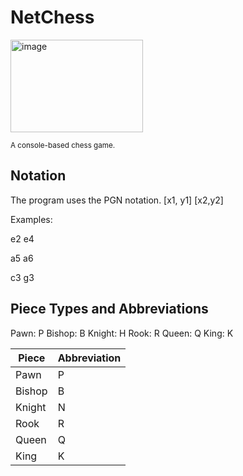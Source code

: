 # NetChess 

<img width="212" height="148" alt="image" src="https://github.com/user-attachments/assets/7292d05b-0ba8-4ad2-8204-70bf13830e7f" />

<sub> A console-based chess game. </sub>

## Notation

The program uses the PGN notation.
[x1, y1] [x2,y2]

Examples:

e2 e4

a5 a6

c3 g3

## Piece Types and Abbreviations

Pawn: P
Bishop: B
Knight: H
Rook: R
Queen: Q
King: K

| Piece | Abbreviation| 
| --- | --- |
| Pawn | P |
| Bishop | B |
| Knight | N |
| Rook | R |
| Queen | Q |
| King | K |
